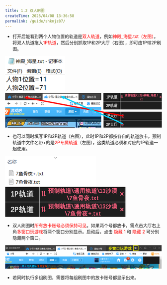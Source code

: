 ```yaml
---
title: 1.2 双人刷图
createTime: 2025/04/08 13:36:58
permalink: /guide/shknjz87/
---
```


- 打开后能看到两个人物位置的轨道是<span style="color: red;">双人轨道</span>，例如<span style="color: red;">神殿_海星.txt（左图）</span>。将双人轨道拖入<span style="color: red;">1P轨道</span>，然后分别抓取1P和2P大厅（右图），即可由1P带2P刷图。

![](./picture/1.2.0.1.png) <img src="./picture/1.2.0.2.png" alt="" width="542" height="111">

- 也可以同时填写1P和2P轨道（右图），此时1P和2P都按各自的轨道放卡。预制轨道中文件名带+的是<span style="color: red;">2P专属轨道</span>（左图），这类轨道必须和对应的1P轨道一起使用。 

![](./picture/1.2.0.3.png) ![](./picture/1.2.0.4.png)

- 双人刷图时<span style="color: red;">所有放卡账号必须保持可见</span>。如果两个号都放卡，需点击大厅右上角<span style="color: red;">多窗口玩游戏</span>将两个窗口分别显示。启动后，点击  <span style="color: red;"> 隐藏 1 </span>和<span style="color: red;"> 隐藏 2 </span>可分别隐藏两个窗口。 

![](./picture/1.2.0.5.png)

- 若同时执行多组刷图，需要将每组刷图中的放卡账号都显示出来。 

